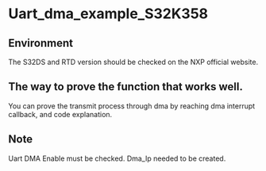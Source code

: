 # Uart_dma_example_S32K358

## Environment
The S32DS and RTD version should be checked on the NXP official website.

## The way to prove the function that works well.
You can prove the transmit process through dma by reaching dma interrupt callback, and code explanation.
 
## Note
Uart DMA Enable must be checked.
Dma_Ip needed to be created.
